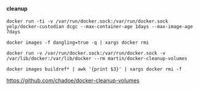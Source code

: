 #### cleanup

```
docker run -ti -v /var/run/docker.sock:/var/run/docker.sock yelp/docker-custodian dcgc --max-container-age 1days --max-image-age 7days

docker images -f dangling=true -q | xargs docker rmi

docker run -v /var/run/docker.sock:/var/run/docker.sock -v /var/lib/docker:/var/lib/docker --rm martin/docker-cleanup-volumes

docker images buildref* | awk '{print $3}' | xargs docker rmi -f
```

https://github.com/chadoe/docker-cleanup-volumes

